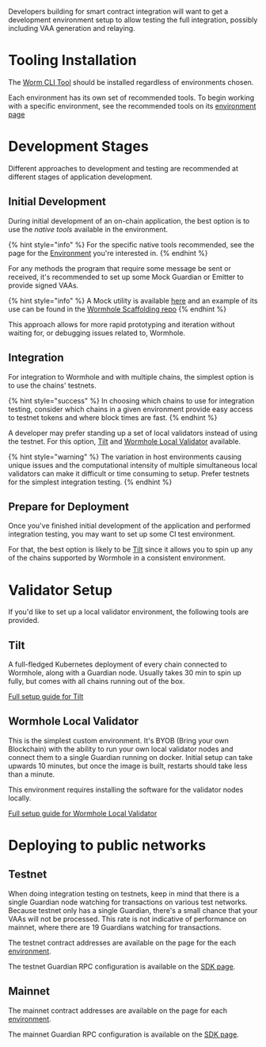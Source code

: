 
Developers building for smart contract integration will want to get a development environment setup to allow testing the full integration, possibly including VAA generation and relaying. 

# Tooling Installation 

The [Worm CLI Tool](../cli-docs/README.md) should be installed regardless of environments chosen.

Each environment has its own set of recommended tools. To begin working with a specific environment, see the recommended tools on its [environment page](../environments/README.md)


# Development Stages 

Different approaches to development and testing are recommended at different stages of application development.

## Initial Development

During initial development of an on-chain application, the best option is to use the *native tools* available in the environment. 

{% hint style="info" %}
For the specific native tools recommended, see the page for the [Environment](../environments/README.md) you're interested in.
{% endhint %}

<!-- TODO: better link for this-->
For any methods the program that require some message be sent or received, it's recommended to set up some Mock Guardian or Emitter to provide signed VAAs.

{% hint style="info" %}
A Mock utility is available [here](https://github.com/wormhole-foundation/wormhole/blob/main/sdk/js/src/mock/wormhole.ts) and an example of its use can be found in the [Wormhole Scaffolding repo](https://github.com/wormhole-foundation/wormhole-scaffolding/blob/main/evm/ts-test/01_hello_world.ts#L3)
{% endhint %}

This approach allows for more rapid prototyping and iteration without waiting for, or debugging issues related to, Wormhole.

## Integration

For integration to Wormhole and with multiple chains, the simplest option is to use the chains' testnets.

{% hint style="success" %}
In choosing which chains to use for integration testing, consider which chains in a given environment provide easy access to testnet tokens and where block times are fast. 
{% endhint %}


A developer may prefer standing up a set of local validators instead of using the testnet. For this option, [Tilt](#tilt) and [Wormhole Local Validator](#wormhole-local-validator) available.

{% hint style="warning" %}
The variation in host environments causing unique issues and the computational intensity of multiple simultaneous local validators can make it difficult or time consuming to setup. Prefer testnets for the simplest integration testing.
{% endhint %}


## Prepare for Deployment 

Once you've finished initial development of the application and performed integration testing, you may want to set up some CI test environment.

For that, the best option is likely to be [Tilt](#tilt) since it allows you to spin up any of the chains supported by Wormhole in a consistent environment.

# Validator Setup

If you'd like to set up a local validator environment, the following tools are provided. 

## Tilt

A full-fledged Kubernetes deployment of every chain connected to Wormhole, along with a Guardian node. Usually takes 30 min to spin up fully, but comes with all chains running out of the box. 

[Full setup guide for Tilt](./tilt.md)


## Wormhole Local Validator

This is the simplest custom environment. It's BYOB (Bring your own Blockchain) with the ability to run your own local validator nodes and connect them to a single Guardian running on docker. Initial setup can take upwards 10 minutes, but once the image is built, restarts should take less than a minute. 

This environment requires installing the software for the validator nodes locally.

[Full setup guide for Wormhole Local Validator](./wormhole-local-validator.md)


# Deploying to public networks

## Testnet

When doing integration testing on testnets, keep in mind that there is a single Guardian node watching for transactions on various test networks.  Because testnet only has a single Guardian, there's a small chance that your VAAs will not be processed. This rate is not indicative of performance on mainnet, where there are 19 Guardians watching for transactions.

The testnet contract addresses are available on the page for the each [environment](../environments/README.md).

The testnet Guardian RPC configuration is available on the [SDK page](../sdk-docs/README.md#testnet-guardian-rpc).  

## Mainnet

The mainnet contract addresses are available on the page for each [environment](../environments/README.md).

The mainnet Guardian RPC configuration is available on the [SDK page](../sdk-docs/README.md#mainnet-guardian-rpc).  